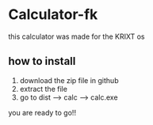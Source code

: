 # Calculator-fk

this calculator was made for the KRIXT os

## how to install

1. download the zip file in github
2. extract the file
3. go to dist --> calc --> calc.exe

you are ready to go!!
